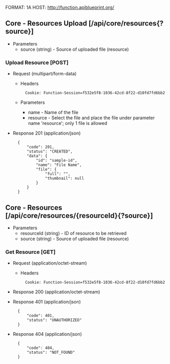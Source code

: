 FORMAT: 1A
HOST: http://function.apiblueprint.org/

## Core - Resources Upload <Unversioned Files> [/api/core/resources{?source}]

+ Parameters
    + source (string) - Source of uploaded file (resource)

### Upload Resource [POST]

+ Request (multipart/form-data)

    + Headers
    
            Cookie: Function-Session=f532e5f8-1036-42cd-8f22-d10fd7fd6bb2
    
    + Parameters
        + name - Name of the file
        + resource - Select the file and place the file under parameter name 'resource'; only 1 file is allowed

+ Response 201 (application/json)

        {
            "code": 201,
            "status": "CREATED",
            "data": {
                "id": "sample-id",
                "name": "File Name",
                "file": {
                    "full": "",
                    "thumbnail": null
                }
            }
        }

## Core - Resources <Unversioned Files> [/api/core/resources/{resourceId}{?source}]

+ Parameters
    + resourceId (string) - ID of resource to be retrieved
    + source (string) - Source of uploaded file (resource)

### Get Resource [GET]

+ Request (application/octet-stream)

    + Headers
    
            Cookie: Function-Session=f532e5f8-1036-42cd-8f22-d10fd7fd6bb2

+ Response 200 (application/octet-stream)
        
+ Response 401 (application/json)

        {
            "code": 401,
            "status": "UNAUTHORIZED"
        }
        
+ Response 404 (application/json)

        {
            "code": 404,
            "status": "NOT_FOUND"
        }
